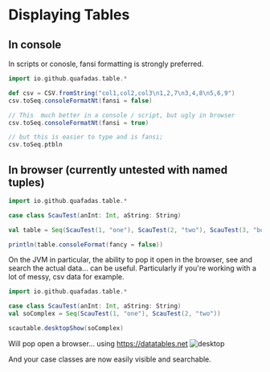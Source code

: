 
# Displaying Tables

## In console

In scripts or conosle, fansi formatting is strongly preferred. 

```scala mdoc sc:nocompile
import io.github.quafadas.table.*

def csv = CSV.fromString("col1,col2,col3\n1,2,7\n3,4,8\n5,6,9")
csv.toSeq.consoleFormatNt(fansi = false)

// This  much better in a console / script, but ugly in browser
csv.toSeq.consoleFormatNt(fansi = true)

// but this is easier to type and is fansi;
csv.toSeq.ptbln

```

## In browser (currently untested with named tuples)

```scala
import io.github.quafadas.table.*

case class ScauTest(anInt: Int, aString: String)

val table = Seq(ScauTest(1, "one"), ScauTest(2, "two"), ScauTest(3, "booyakashaha!"))

println(table.consoleFormat(fancy = false))

```

On the JVM in particular, the ability to pop it open in the browser, see and search the actual data... can be useful. Particularly if you're working with a lot of messy, csv data for example.

```scala
import io.github.quafadas.table.*

case class ScauTest(anInt: Int, aString: String)
val soComplex = Seq(ScauTest(1, "one"), ScauTest(2, "two"))

scautable.desktopShow(soComplex)
```
Will pop open a browser... using https://datatables.net
![desktop](../_assets/desktop.png)

And your case classes are now easily visible and searchable.
